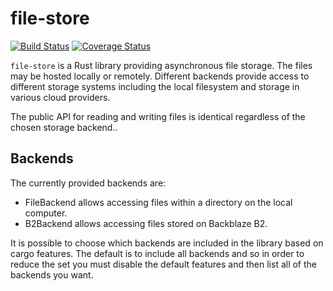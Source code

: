 # file-store

[![Build Status](https://travis-ci.org/FractalBrew/file-store-rs.svg?branch=master)](https://travis-ci.org/FractalBrew/file-store-rs)
[![Coverage Status](https://coveralls.io/repos/github/FractalBrew/file-store-rs/badge.svg?branch=master)](https://coveralls.io/github/FractalBrew/file-store-rs?branch=master)

`file-store` is a Rust library providing asynchronous file storage. The files may be hosted locally or remotely. Different backends provide access to different storage systems including the local filesystem and storage in various cloud providers.

The public API for reading and writing files is identical regardless of the chosen storage backend..

## Backends

The currently provided backends are:

* FileBackend allows accessing files within a directory on the local computer.
* B2Backend allows accessing files stored on Backblaze B2.

It is possible to choose which backends are included in the library based on cargo features. The default is to include all backends and so in order to reduce the set you must disable the default features and then list all of the backends you want.
